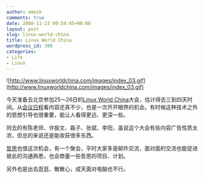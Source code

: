 ```yaml
---
author: amosk
comments: true
date: 2008-11-23 00:54:45+00:00
layout: post
slug: linux-world-china
title: Linux World China
wordpress_id: 300
categories:
- Life
- Linux
---
```


![http://www.linuxworldchina.com/images/index_03.gif](http://www.linuxworldchina.com/images/index_03.gif)


今天准备去北京参加25～26日的[Linux World China](http://www.linuxworldchina.com/)大会，估计得去三到四天时间。从[会议日程](http://www.linuxworldchina.com/cn_conf_agenda.asp?m=4)看内容还真不少，也是一次开开眼界的机会。有时候这种技术之外的思想引导也很重要，能让人看得更远、更深一些。

同去的有陈老师、许振文、磊子、张斌、李阳，虽说这个大会有些内容广告性质太浓，但总的来说还是能收获很多东西。

[哲思](http://www.zeuux.org)也借这次机会，有一个聚会，平时大家多是邮件交流，面对面的交流也能促进彼此的沟通熟悉，也会商量一些哲思的项目、计划。

另外也是出去逛逛、散散心，成天面对电脑也不行。
